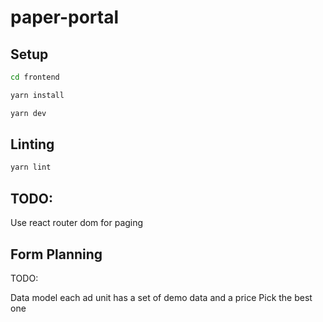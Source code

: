 # paper-portal

## Setup

```bash
cd frontend

yarn install

yarn dev
```

## Linting

```bash
yarn lint
```

## TODO:

Use react router dom for paging

## Form Planning

TODO:

Data model
each ad unit has a set of demo data and a price
Pick the best one
